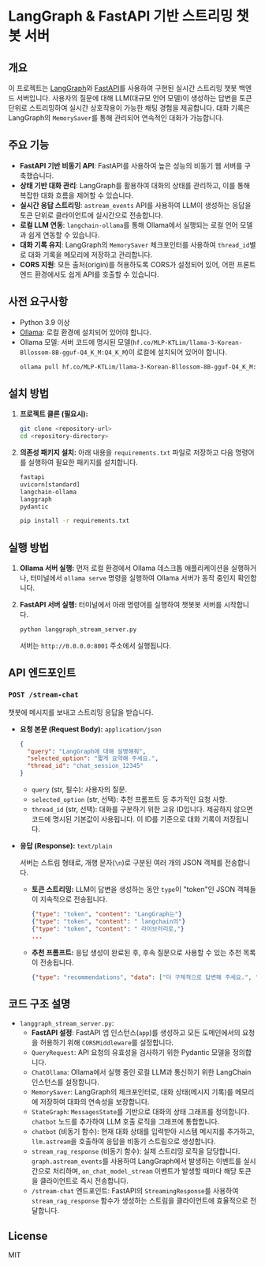 # LangGraph & FastAPI 기반 스트리밍 챗봇 서버

## 개요

이 프로젝트는 [LangGraph](https://python.langchain.com/docs/langgraph)와 [FastAPI](https://fastapi.tiangolo.com/)를 사용하여 구현된 실시간 스트리밍 챗봇 백엔드 서버입니다. 사용자의 질문에 대해 LLM(대규모 언어 모델)이 생성하는 답변을 토큰 단위로 스트리밍하여 실시간 상호작용이 가능한 채팅 경험을 제공합니다. 대화 기록은 LangGraph의 `MemorySaver`를 통해 관리되어 연속적인 대화가 가능합니다.

## 주요 기능

- **FastAPI 기반 비동기 API**: FastAPI를 사용하여 높은 성능의 비동기 웹 서버를 구축했습니다.
- **상태 기반 대화 관리**: LangGraph를 활용하여 대화의 상태를 관리하고, 이를 통해 복잡한 대화 흐름을 제어할 수 있습니다.
- **실시간 응답 스트리밍**: `astream_events` API를 사용하여 LLM이 생성하는 응답을 토큰 단위로 클라이언트에 실시간으로 전송합니다.
- **로컬 LLM 연동**: `langchain-ollama`를 통해 Ollama에서 실행되는 로컬 언어 모델과 쉽게 연동할 수 있습니다.
- **대화 기록 유지**: LangGraph의 `MemorySaver` 체크포인터를 사용하여 `thread_id`별로 대화 기록을 메모리에 저장하고 관리합니다.
- **CORS 지원**: 모든 출처(origin)를 허용하도록 CORS가 설정되어 있어, 어떤 프론트엔드 환경에서도 쉽게 API를 호출할 수 있습니다.

## 사전 요구사항

- Python 3.9 이상
- [Ollama](https://ollama.com/): 로컬 환경에 설치되어 있어야 합니다.
- Ollama 모델: 서버 코드에 명시된 모델(`hf.co/MLP-KTLim/llama-3-Korean-Bllossom-8B-gguf-Q4_K_M:Q4_K_M`)이 로컬에 설치되어 있어야 합니다.
  ```bash
  ollama pull hf.co/MLP-KTLim/llama-3-Korean-Bllossom-8B-gguf-Q4_K_M:Q4_K_M
  ```

## 설치 방법

1.  **프로젝트 클론 (필요시):**
    ```bash
    git clone <repository-url>
    cd <repository-directory>
    ```

2.  **의존성 패키지 설치:**
    아래 내용을 `requirements.txt` 파일로 저장하고 다음 명령어를 실행하여 필요한 패키지를 설치합니다.
    ```txt
    fastapi
    uvicorn[standard]
    langchain-ollama
    langgraph
    pydantic
    ```
    ```bash
    pip install -r requirements.txt
    ```

## 실행 방법

1.  **Ollama 서버 실행:**
    먼저 로컬 환경에서 Ollama 데스크톱 애플리케이션을 실행하거나, 터미널에서 `ollama serve` 명령을 실행하여 Ollama 서버가 동작 중인지 확인합니다.

2.  **FastAPI 서버 실행:**
    터미널에서 아래 명령어를 실행하여 챗봇봇 서버를 시작합니다.
    ```bash
    python langgraph_stream_server.py
    ```
    서버는 `http://0.0.0.0:8001` 주소에서 실행됩니다.

## API 엔드포인트

### `POST /stream-chat`

챗봇에 메시지를 보내고 스트리밍 응답을 받습니다.

-   **요청 본문 (Request Body):** `application/json`

    ```json
    {
      "query": "LangGraph에 대해 설명해줘",
      "selected_option": "짧게 요약해 주세요.",
      "thread_id": "chat_session_12345"
    }
    ```

    -   `query` (str, 필수): 사용자의 질문.
    -   `selected_option` (str, 선택): 추천 프롬프트 등 추가적인 요청 사항.
    -   `thread_id` (str, 선택): 대화를 구분하기 위한 고유 ID입니다. 제공하지 않으면 코드에 명시된 기본값이 사용됩니다. 이 ID를 기준으로 대화 기록이 저장됩니다.

-   **응답 (Response):** `text/plain`

    서버는 스트림 형태로, 개행 문자(`\n`)로 구분된 여러 개의 JSON 객체를 전송합니다.

    -   **토큰 스트리밍:**
        LLM이 답변을 생성하는 동안 `type`이 "token"인 JSON 객체들이 지속적으로 전송됩니다.
        ```json
        {"type": "token", "content": "LangGraph는"}
        {"type": "token", "content": " langchain의"}
        {"type": "token", "content": " 라이브러리로,"}
        ...
        ```

    -   **추천 프롬프트:**
        응답 생성이 완료된 후, 후속 질문으로 사용할 수 있는 추천 목록이 전송됩니다.
        ```json
        {"type": "recommendations", "data": ["더 구체적으로 답변해 주세요.", "다른 의견도 듣고 싶어요.", "짧게 요약해 주세요."]}
        ```

## 코드 구조 설명

-   `langgraph_stream_server.py`:
    -   **FastAPI 설정**: FastAPI 앱 인스턴스(`app`)를 생성하고 모든 도메인에서의 요청을 허용하기 위해 `CORSMiddleware`를 설정합니다.
    -   `QueryRequest`: API 요청의 유효성을 검사하기 위한 Pydantic 모델을 정의합니다.
    -   `ChatOllama`: Ollama에서 실행 중인 로컬 LLM과 통신하기 위한 LangChain 인스턴스를 설정합니다.
    -   `MemorySaver`: LangGraph의 체크포인터로, 대화 상태(메시지 기록)를 메모리에 저장하여 대화의 연속성을 보장합니다.
    -   `StateGraph`: `MessagesState`를 기반으로 대화의 상태 그래프를 정의합니다. `chatbot` 노드를 추가하여 LLM 호출 로직을 그래프에 통합합니다.
    -   `chatbot` (비동기 함수): 현재 대화 상태를 입력받아 시스템 메시지를 추가하고, `llm.astream`을 호출하여 응답을 비동기 스트림으로 생성합니다.
    -   `stream_rag_response` (비동기 함수): 실제 스트리밍 로직을 담당합니다. `graph.astream_events`를 사용하여 LangGraph에서 발생하는 이벤트를 실시간으로 처리하며, `on_chat_model_stream` 이벤트가 발생할 때마다 해당 토큰을 클라이언트로 즉시 전송합니다.
    -   `/stream-chat` 엔드포인트: FastAPI의 `StreamingResponse`를 사용하여 `stream_rag_response` 함수가 생성하는 스트림을 클라이언트에 효율적으로 전달합니다.

## License

MIT